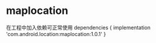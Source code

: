 # maplocation
在工程中加入依赖可正常使用
dependencies {
  implementation 'com.android.location:maplocation:1.0.1'
}
